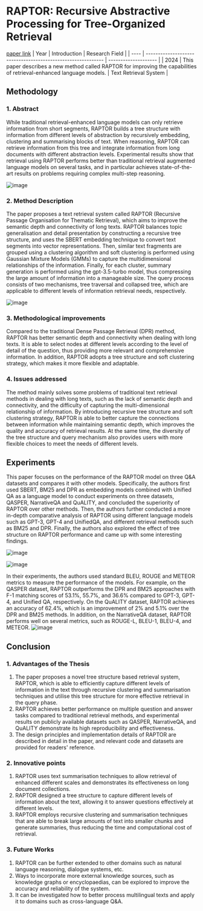 # RAPTOR: Recursive Abstractive Processing for Tree-Organized Retrieval
[paper link](https://arxiv.org/pdf/2401.18059) 
| Year | Introduction                                                         | Research Field                 |
| ---- | ------------------------------------------------------------ | -------------------- |
| 2024 | This paper describes a new method called RAPTOR for improving the capabilities of retrieval-enhanced language models.          |   Text Retrieval System        |

## Methodology

### 1. Abstract
While traditional retrieval-enhanced language models can only retrieve information from short segments, RAPTOR builds a tree structure with information from different levels of abstraction by recursively embedding, clustering and summarising blocks of text. When reasoning, RAPTOR can retrieve information from this tree and integrate information from long documents with different abstraction levels. Experimental results show that retrieval using RAPTOR performs better than traditional retrieval augmented language models on several tasks, and in particular achieves state-of-the-art results on problems requiring complex multi-step reasoning. 

![image](https://github.com/user-attachments/assets/1bb2ac21-8bd4-435f-b4d3-ab6c70d60ebb)

### 2. Method Description 
The paper proposes a text retrieval system called RAPTOR (Recursive Passage Organisation for Thematic Retrieval), which aims to improve the semantic depth and connectivity of long texts. RAPTOR balances topic generalisation and detail presentation by constructing a recursive tree structure, and uses the SBERT embedding technique to convert text segments into vector representations. Then, similar text fragments are grouped using a clustering algorithm and soft clustering is performed using Gaussian Mixture Models (GMMs) to capture the multidimensional relationships of the information. Finally, for each cluster, summary generation is performed using the gpt-3.5-turbo model, thus compressing the large amount of information into a manageable size. The query process consists of two mechanisms, tree traversal and collapsed tree, which are applicable to different levels of information retrieval needs, respectively.

![image](https://github.com/user-attachments/assets/a6faedd2-7d9f-4293-bfc9-83e00e8e6e55)
 
### 3. Methodological improvements
Compared to the traditional Dense Passage Retrieval (DPR) method, RAPTOR has better semantic depth and connectivity when dealing with long texts. It is able to select nodes at different levels according to the level of detail of the question, thus providing more relevant and comprehensive information. In addition, RAPTOR adopts a tree structure and soft clustering strategy, which makes it more flexible and adaptable.

### 4. Issues addressed 
The method mainly solves some problems of traditional text retrieval methods in dealing with long texts, such as the lack of semantic depth and connectivity, and the difficulty of capturing the multi-dimensional relationship of information. By introducing recursive tree structure and soft clustering strategy, RAPTOR is able to better capture the connections between information while maintaining semantic depth, which improves the quality and accuracy of retrieval results. At the same time, the diversity of the tree structure and query mechanism also provides users with more flexible choices to meet the needs of different levels.
 
## Experiments
This paper focuses on the performance of the RAPTOR model on three Q&A datasets and compares it with other models. Specifically, the authors first used SBERT, BM25 and DPR as embedding models combined with Unified QA as a language model to conduct experiments on three datasets, QASPER, NarrativeQA and QuALITY, and concluded the superiority of RAPTOR over other methods. Then, the authors further conducted a more in-depth comparative analysis of RAPTOR using different language models such as GPT-3, GPT-4 and UnifiedQA, and different retrieval methods such as BM25 and DPR. Finally, the authors also explored the effect of tree structure on RAPTOR performance and came up with some interesting findings.

![image](https://github.com/user-attachments/assets/377e5d27-5075-4649-b1c9-f7e7868bf131)

![image](https://github.com/user-attachments/assets/0ba173df-290b-444c-9d07-9bf0c8598997)

In their experiments, the authors used standard BLEU, ROUGE and METEOR metrics to measure the performance of the models. For example, on the QASPER dataset, RAPTOR outperforms the DPR and BM25 approaches with F-1 matching scores of 53.1%, 55.7%, and 36.6% compared to GPT-3, GPT-4, and Unified QA, respectively. On the QuALITY dataset, RAPTOR achieves an accuracy of 62.4%, which is an improvement of 2% and 5.1% over the DPR and BM25 methods. In addition, on the NarrativeQA dataset, RAPTOR performs well on several metrics, such as ROUGE-L, BLEU-1, BLEU-4, and METEOR. 
![image](https://github.com/user-attachments/assets/be445b8c-63a9-41bb-89c0-2e3536151990)

## Conclusion

### 1. Advantages of the Thesis
  1. The paper proposes a novel tree structure based retrieval system, RAPTOR, which is able to efficiently capture different levels of information in the text through recursive clustering and summarisation techniques and utilise this tree structure for more effective retrieval in the query phase.
  2. RAPTOR achieves better performance on multiple question and answer tasks compared to traditional retrieval methods, and experimental results on publicly available datasets such as QASPER, NarrativeQA, and QuALITY demonstrate its high reproducibility and effectiveness.
  3. The design principles and implementation details of RAPTOR are described in detail in the paper, and relevant code and datasets are provided for readers' reference.

### 2. Innovative points
  1. RAPTOR uses text summarisation techniques to allow retrieval of enhanced different scales and demonstrates its effectiveness on long document collections.
  2. RAPTOR designed a tree structure to capture different levels of information about the text, allowing it to answer questions effectively at different levels.
  3. RAPTOR employs recursive clustering and summarisation techniques that are able to break large amounts of text into smaller chunks and generate summaries, thus reducing the time and computational cost of retrieval. 

### 3. Future Works
  1. RAPTOR can be further extended to other domains such as natural language reasoning, dialogue systems, etc.
  2. Ways to incorporate more external knowledge sources, such as knowledge graphs or encyclopaedias, can be explored to improve the accuracy and reliability of the system.
  3. It can be investigated how to better process multilingual texts and apply it to domains such as cross-language Q&A.    
